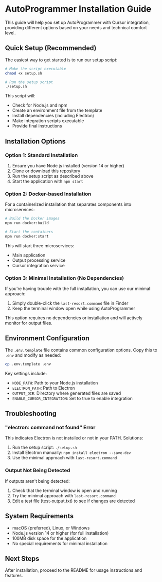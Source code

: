 # AutoProgrammer Installation Guide

This guide will help you set up AutoProgrammer with Cursor integration, providing different options based on your needs and technical comfort level.

## Quick Setup (Recommended)

The easiest way to get started is to run our setup script:

```bash
# Make the script executable
chmod +x setup.sh

# Run the setup script
./setup.sh
```

This script will:
- Check for Node.js and npm
- Create an environment file from the template
- Install dependencies (including Electron)
- Make integration scripts executable
- Provide final instructions

## Installation Options

### Option 1: Standard Installation

1. Ensure you have Node.js installed (version 14 or higher)
2. Clone or download this repository
3. Run the setup script as described above
4. Start the application with `npm start`

### Option 2: Docker-based Installation

For a containerized installation that separates components into microservices:

```bash
# Build the Docker images
npm run docker:build

# Start the containers
npm run docker:start
```

This will start three microservices:
- Main application
- Output processing service
- Cursor integration service

### Option 3: Minimal Installation (No Dependencies)

If you're having trouble with the full installation, you can use our minimal approach:

1. Simply double-click the `last-resort.command` file in Finder
2. Keep the terminal window open while using AutoProgrammer

This option requires no dependencies or installation and will actively monitor for output files.

## Environment Configuration

The `.env.template` file contains common configuration options. Copy this to `.env` and modify as needed:

```bash
cp .env.template .env
```

Key settings include:
- `NODE_PATH`: Path to your Node.js installation
- `ELECTRON_PATH`: Path to Electron
- `OUTPUT_DIR`: Directory where generated files are saved
- `ENABLE_CURSOR_INTEGRATION`: Set to true to enable integration

## Troubleshooting

### "electron: command not found" Error

This indicates Electron is not installed or not in your PATH. Solutions:

1. Run the setup script: `./setup.sh`
2. Install Electron manually: `npm install electron --save-dev`
3. Use the minimal approach with `last-resort.command`

### Output Not Being Detected

If outputs aren't being detected:

1. Check that the terminal window is open and running
2. Try the minimal approach with `last-resort.command`
3. Edit a test file (test-output.txt) to see if changes are detected

## System Requirements

- macOS (preferred), Linux, or Windows
- Node.js version 14 or higher (for full installation)
- 100MB disk space for the application
- No special requirements for minimal installation

## Next Steps

After installation, proceed to the README for usage instructions and features. 
